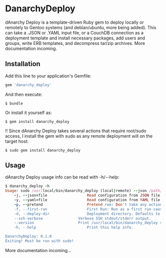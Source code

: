 # DanarchyDeploy

dAnarchy Deploy is a template-driven Ruby gem to deploy locally or remotely to Gentoo systems (and debian/ubuntu, more being added). This can take a .JSON or .YAML input file, or a CouchDB connection as a deployment template and install necessary packages, add users and groups, write ERB templates, and decompress tar/zip archives. More documentation incoming.


## Installation

Add this line to your application's Gemfile:

```ruby
gem 'danarchy_deploy'
```

And then execute:

    $ bundle

Or install it yourself as:

    $ gem install danarchy_deploy

!! Since dAnarchy Deploy takes several actions that require root/sudo access, I install the gem with sudo as any remote deployment will on the target host:

    $ sudo gem install danarchy_deploy


## Usage

dAnarchy Deploy usage info can be read with -h/--help:
```ruby
$ danarchy_deploy -h
Usage: sudo /usr/local/bin/danarchy_deploy (local|remote) --json /path/to/deployment.json [options]
	-j, --json=file                  Read configuration from JSON file.
	-y, --yaml=file                  Read configuration from YAML file.
	-p, --pretend                    Pretend run: Don't take any action.
	-f, --first-run                  First Run: Run as a first run causing services to run all init actions.
	-d, --deploy-dir                 Deployment directory. Defaults to '/danarchy/deploy'.
	--ssh-verbose                Verbose SSH stdout/stderr output.
	--version                    Print /usr/local/bin/danarchy_deploy version.
	-h, --help                       Print this help info.

DanarchyDeploy: 0.1.0
Exiting! Must be run with sudo!
```

More documentation incoming...